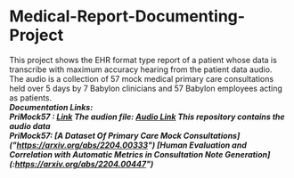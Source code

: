 # Medical-Report-Documenting-Project
This project shows the EHR format type report of a patient whose data is transcribe with maximum accuracy hearing from the patient data audio.<br>
The audio is a collection of 57 mock medical primary care consultations held over 5 days by 7 Babylon clinicians and 57 Babylon employees acting as patients.<br>
<b><em>Documentation Links:</emp><br>
PriMock57 : [Link]("https://github.com/babylonhealth/primock57/tree/main")
The audion file: [Audio Link](https://github.com/babylonhealth/primock57/blob/main/audio/day1_consultation03_patient.wav)
This repository contains the audio data <br>
PriMock57: [A Dataset Of Primary Care Mock Consultations] ("https://arxiv.org/abs/2204.00333")
[Human Evaluation and Correlation with Automatic Metrics in Consultation Note Generation] (:https://arxiv.org/abs/2204.00447")

